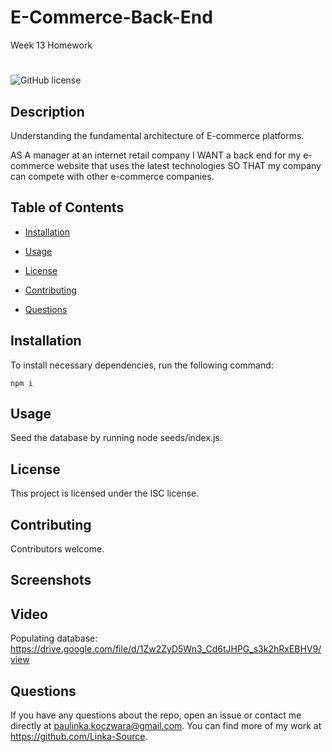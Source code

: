 # E-Commerce-Back-End
Week 13 Homework


#
![GitHub license](https://img.shields.io/badge/License-ISC-blue.svg)

## Description

Understanding the fundamental architecture of E-commerce platforms.

AS A manager at an internet retail company I WANT a back end for my e-commerce website that uses the latest technologies
SO THAT my company can compete with other e-commerce companies.



## Table of Contents 

* [Installation](#installation)

* [Usage](#usage)

* [License](#license)

* [Contributing](#contributing)

* [Questions](#questions)

## Installation

To install necessary dependencies, run the following command:

```
npm i
```

## Usage

Seed the database by running node seeds/index.js.

## License

This project is licensed under the ISC license.
  
## Contributing

Contributors welcome.

## Screenshots



## Video

Populating database: https://drive.google.com/file/d/1Zw2ZyD5Wn3_Cd6tJHPG_s3k2hRxEBHV9/view


## Questions

If you have any questions about the repo, open an issue or contact me directly at paulinka.koczwara@gmail.com. You can find more of my work at https://github.com/Linka-Source.

